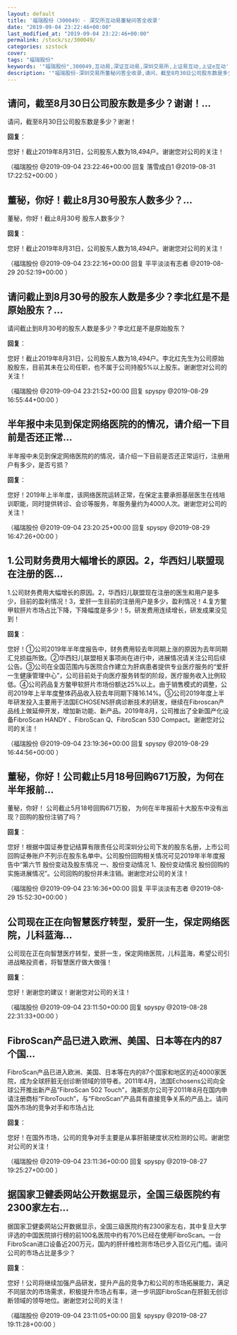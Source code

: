 ```yaml
---
layout: default
title: '福瑞股份（300049）- 深交所互动易董秘问答全收录'
date: "2019-09-04 23:22:46+00:00"
last_modified_at: "2019-09-04 23:22:46+00:00"
permalink: /stock/sz/300049/
categories: szstock
cover: 
tags: "福瑞股份"
keywords: '"福瑞股份",300049,互动易,深证互动易,深圳交易所,上证易互动,上证e互动'
description: '"福瑞股份-深圳交易所董秘问答全收录,请问，截至8月30日公司股东数是多少？谢谢！"'
---
```


## 请问，截至8月30日公司股东数是多少？谢谢！...

请问，截至8月30日公司股东数是多少？谢谢！

**回复**：

您好！截止2019年8月31日，公司股东人数为18,494户。谢谢您对公司的关注！ 

（福瑞股份  @2019-09-04 23:22:46+00:00 回复 落雪成白1  @2019-08-31 17:22:52+00:00 ）

## 董秘，你好！截止8月30号股东人数多少？...

董秘，你好！截止8月30号 股东人数多少？

**回复**：

您好！截止2019年8月31日，公司股东人数为18,494户。谢谢您对公司的关注！ 

（福瑞股份  @2019-09-04 23:22:16+00:00 回复 平平淡淡有志者  @2019-08-29 20:52:19+00:00 ）

## 请问截止到8月30号的股东人数是多少？李北红是不是原始股东？...

请问截止到8月30号的股东人数是多少？李北红是不是原始股东？

**回复**：

您好！截止2019年8月31日，公司股东人数为18,494户。李北红先生为公司原始股股东，目前其未在公司任职，也不属于公司持股5%以上股东。谢谢您对公司的关注！ 

（福瑞股份  @2019-09-04 23:21:52+00:00 回复 spyspy  @2019-08-29 16:55:44+00:00 ）

## 半年报中未见到保定网络医院的的情况，请介绍一下目前是否还正常...

半年报中未见到保定网络医院的的情况，请介绍一下目前是否还正常运行，注册用户有多少，是否亏损？

**回复**：

您好！2019年上半年度，该网络医院运转正常，在保定主要承担基层医生在线培训职能，同时提供转诊、会诊等服务，年服务量约为4000人次。谢谢您对公司的关注！ 

（福瑞股份  @2019-09-04 23:20:25+00:00 回复 spyspy  @2019-08-29 16:47:26+00:00 ）

## 1.公司财务费用大幅增长的原因。2，华西妇儿联盟现在注册的医...

1.公司财务费用大幅增长的原因。2，华西妇儿联盟现在注册的医生和用户是多少，目前的盈利情况！3，爱肝一生目前的注册用户是多少，盈利情况！4.复方鳖甲软肝片市场占比下降，下降幅度是多少！5，研发费用连续增长，研发成果没见到！

**回复**：

您好！①公司2019年半年度报告中，财务费用较去年同期上涨的原因为去年同期汇兑损益所致。②华西妇儿联盟相关事项尚在进行中，进展情况请关注公司后续公告。③公司在全国范围内与医院合作建立为肝病患者提供专业医疗服务的“爱肝一生健康管理中心”，公司目前处于向医疗服务转型的阶段，医疗服务收入比例较低。④公司药品复方鳖甲软肝片市场份额达25%以上。由于销售模式的调整，公司2019年上半年度整体药品收入较去年同期下降16.14%。⑤公司2019年度上半年研发投入主要用于法国ECHOSENS肝病诊断技术的研发，继续在Fibroscan产品线上做延伸开发，增加新功能、新产品。2019年8月，公司推出了全新国产化设备FibroScan HANDY 、FibroScan Q、FibroScan 530 Compact。谢谢您对公司的关注！ 

（福瑞股份  @2019-09-04 23:19:36+00:00 回复 spyspy  @2019-08-29 16:44:56+00:00 ）

## 董秘，你好！公司截止5月18号回购671万股，为何在半年报前...

董秘，你好！
公司截止5月18号回购671万股， 为何在半年报前十大股东中没有出现？回购的股份注销了吗？

**回复**：

您好！根据中国证券登记结算有限责任公司深圳分公司下发的股东名册，上市公司回购证券账户不列示在股东名单中。公司股份回购相关情况可见2019年半年度报告中“第六节 股份变动及股东情况 一、股份变动情况 1、股份变动情况 股份回购的实施进展情况”。公司回购的股份并未注销。谢谢您对公司的关注！ 

（福瑞股份  @2019-09-04 23:16:36+00:00 回复 平平淡淡有志者  @2019-08-29 15:52:30+00:00 ）

## 公司现在正在向智慧医疗转型，爱肝一生，保定网络医院，儿科蓝海...

公司现在正在向智慧医疗转型，爱肝一生，保定网络医院，儿科蓝海，希望公司引进战略投资者，将智慧医疗做大做强！

**回复**：

您好！谢谢您的建议！谢谢您对公司的关注！ 

（福瑞股份  @2019-09-04 23:11:50+00:00 回复 spyspy  @2019-08-28 22:31:33+00:00 ）

## FibroScan产品已进入欧洲、美国、日本等在内的87个国...

FibroScan产品已进入欧洲、美国、日本等在内的87个国家和地区的近4000家医院，成为全球肝脏无创诊断领域的领导者。2011年4月，法国Echosens公司向全球公开推出新产品“FibroScan 502 Touch”，海斯凯尔公司于2011年8月在国内申请注册商标“FibroTouch”，与“FibroScan”产品具有直接竞争关系的产品上。请问国外市场的竞争对手和市场占比

**回复**：

您好！在国外市场，公司的竞争对手主要是从事肝脏硬度状况检测的公司。谢谢您对公司的关注！ 

（福瑞股份  @2019-09-04 23:11:36+00:00 回复 spyspy  @2019-08-27 19:25:27+00:00 ）

## 据国家卫健委网站公开数据显示，全国三级医院约有2300家左右...

据国家卫健委网站公开数据显示，全国三级医院约有2300家左右，其中复旦大学评选的中国医院排行榜的前100名医院中约有70%已经在使用FibroScan。一台FibroScan进口设备近200万元，国内的肝纤维检测市场已步入百亿元门槛。请问公司的市场占比是多少？

**回复**：

您好！公司将继续加强产品研发，提升产品的竞争力和公司的市场拓展能力，满足不同层次的市场需求，积极提升市场占有率，进一步巩固FibroScan在肝脏无创诊断领域的领导地位。谢谢您对公司的关注！ 

（福瑞股份  @2019-09-04 23:11:05+00:00 回复 spyspy  @2019-08-27 19:11:28+00:00 ）

